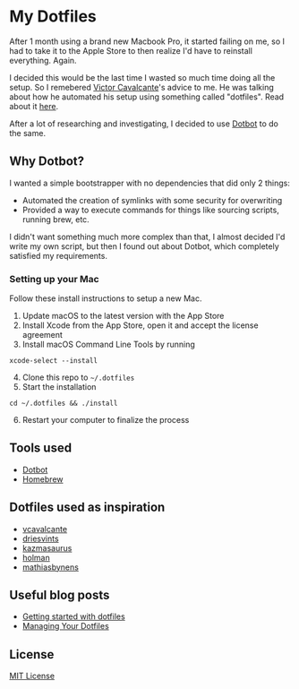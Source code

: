 # My Dotfiles

After 1 month using a brand new Macbook Pro, it started failing on me, so I had to take it to the Apple Store to then realize I'd have to reinstall everything. Again.

I decided this would be the last time I wasted so much time doing all the setup. So I remebered [Victor Cavalcante](https://github.com/vcavalcante/dotfiles)'s advice to me. He was talking about how he automated his setup using something called "dotfiles". Read about it [here](https://driesvints.com/blog/getting-started-with-dotfiles/).

After a lot of researching and investigating, I decided to use [Dotbot](https://github.com/anishathalye/dotbot) to do the same.

## Why Dotbot?

I wanted a simple bootstrapper with no dependencies that did only 2 things:
- Automated the creation of symlinks with some security for overwriting
- Provided a way to execute commands for things like sourcing scripts, running brew, etc.

I didn't want something much more complex than that, I almost decided I'd write my own script, but then I found out about Dotbot, which completely satisfied my requirements.

### Setting up your Mac

Follow these install instructions to setup a new Mac.

1. Update macOS to the latest version with the App Store
2. Install Xcode from the App Store, open it and accept the license agreement
3. Install macOS Command Line Tools by running 
```
xcode-select --install
```
4. Clone this repo to `~/.dotfiles`
5. Start the installation
```
cd ~/.dotfiles && ./install
``` 
6. Restart your computer to finalize the process

## Tools used
* [Dotbot](https://github.com/anishathalye/dotbot)
* [Homebrew](https://brew.sh/)

## Dotfiles used as inspiration
* [vcavalcante](https://github.com/vcavalcante/dotfiles)
* [driesvints](https://github.com/driesvints/dotfiles)
* [kazmasaurus](https://github.com/kazmasaurus/Dotfiles)
* [holman](https://github.com/holman/dotfiles)
* [mathiasbynens](https://github.com/mathiasbynens/dotfiles)

## Useful blog posts
* [Getting started with dotfiles](https://driesvints.com/blog/getting-started-with-dotfiles/)
* [Managing Your Dotfiles](http://www.anishathalye.com/2014/08/03/managing-your-dotfiles/)

## License

[MIT License](https://raw.githubusercontent.com/akamud/dotfiles/master/LICENSE)